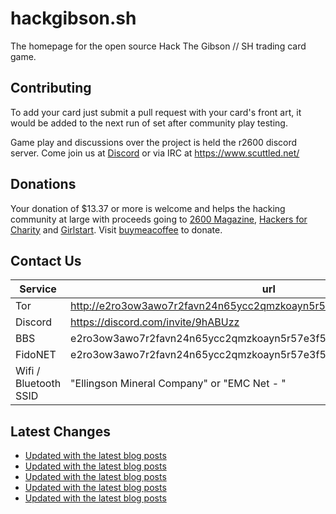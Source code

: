 # hackgibson.sh
The homepage for the open source Hack The Gibson // SH trading card game.


## Contributing

To add your card just submit a pull request with your card's front art, it would be added to the next run of set after community play testing.

Game play and discussions over the project is held the r2600 discord server. Come join us at [Discord](https://discord.com/invite/9hABUzz) or via IRC at https://www.scuttled.net/


## Donations

Your donation of $13.37 or more is welcome and helps the hacking community at large with proceeds going to [2600 Magazine](https://2600.com/), [Hackers for Charity](https://hackersforcharity.org) and [Girlstart](https://girlstart.org).  Visit [buymeacoffee](https://www.buymeacoffee.com/hackgibson.sh) to donate.


## Contact Us

Service | url
-|-
Tor | http://e2ro3ow3awo7r2favn24n65ycc2qmzkoayn5r57e3f56nvjwdcgg32ad.onion
Discord | https://discord.com/invite/9hABUzz
BBS | e2ro3ow3awo7r2favn24n65ycc2qmzkoayn5r57e3f56nvjwdcgg32ad.onion:23
FidoNET | e2ro3ow3awo7r2favn24n65ycc2qmzkoayn5r57e3f56nvjwdcgg32ad.onion:24554
Wifi / Bluetooth SSID | "Ellingson Mineral Company" or "EMC Net - <fidonet address>"

## Latest Changes
<!-- BLOG-POST-LIST:START -->
- [Updated with the latest blog posts](https://github.com/DFW2600/hackgibson.sh/commit/2a1c930a403da3c587008ed09809a7c59731ea55)
- [Updated with the latest blog posts](https://github.com/DFW2600/hackgibson.sh/commit/eca5575dbe8277bf812014e9c3b1e0f70e3109d1)
- [Updated with the latest blog posts](https://github.com/DFW2600/hackgibson.sh/commit/4f47fa2bae4da7eb6f54d07aff19f11e0fe6e350)
- [Updated with the latest blog posts](https://github.com/DFW2600/hackgibson.sh/commit/be5e71a2ecc58ec6c46d5b8277331dfdcea6097d)
- [Updated with the latest blog posts](https://github.com/DFW2600/hackgibson.sh/commit/022e0c4afedab1f2ad5cb9b1e936ae7162964d04)
<!-- BLOG-POST-LIST:END -->
